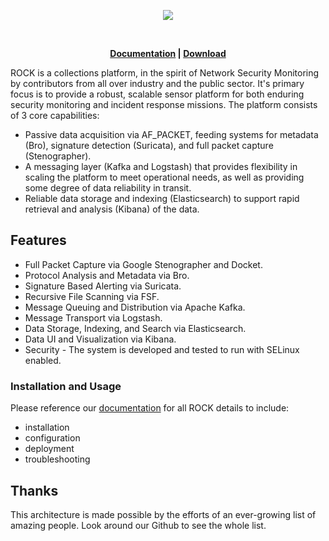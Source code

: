 <p align="center">
<img src="images/rock_full.png">
</p>
</br>

<p align="center">
  <strong><a href="https://docs.rocknsm.io">Documentation</a> | <a href="https://download.rocknsm.io/">Download<a/></strong>
</p>

ROCK is a collections platform, in the spirit of Network Security Monitoring by contributors from all over industry and the public sector. It's primary focus is to provide a robust, scalable sensor platform for both enduring security monitoring and incident response missions. The platform consists of 3 core capabilities:

* Passive data acquisition via AF_PACKET, feeding systems for metadata (Bro), signature detection (Suricata), and full packet capture (Stenographer).
* A messaging layer (Kafka and Logstash) that provides flexibility in scaling the platform to meet operational needs, as well as providing some degree of data reliability in transit.
* Reliable data storage and indexing (Elasticsearch) to support rapid retrieval and analysis (Kibana) of the data.


## Features

* Full Packet Capture via Google Stenographer and Docket.
* Protocol Analysis and Metadata via Bro.
* Signature Based Alerting via Suricata.
* Recursive File Scanning via FSF.
* Message Queuing and Distribution via Apache Kafka.
* Message Transport via Logstash.
* Data Storage, Indexing, and Search via Elasticsearch.
* Data UI and Visualization via Kibana.
* Security - The system is developed and tested to run with SELinux enabled.


### Installation and Usage

Please reference our [documentation](https://docs.rocknsm.io) for all ROCK details to include:

- installation
- configuration
- deployment
- troubleshooting


## Thanks
This architecture is made possible by the efforts of an ever-growing list of amazing people. Look around our Github to see the whole list.

<!-- [![asciicast](https://asciinema.org/a/jnwhnl7N02G1bXbkot9zseirl.png)](https://asciinema.org/a/jnwhnl7N02G1bXbkot9zseirl) -->
